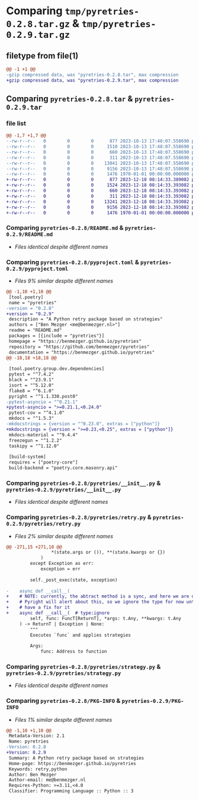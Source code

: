 # Comparing `tmp/pyretries-0.2.8.tar.gz` & `tmp/pyretries-0.2.9.tar.gz`

## filetype from file(1)

```diff
@@ -1 +1 @@
-gzip compressed data, was "pyretries-0.2.8.tar", max compression
+gzip compressed data, was "pyretries-0.2.9.tar", max compression
```

## Comparing `pyretries-0.2.8.tar` & `pyretries-0.2.9.tar`

### file list

```diff
@@ -1,7 +1,7 @@
--rw-r--r--   0        0        0      877 2023-10-13 17:48:07.558690 pyretries-0.2.8/README.md
--rw-r--r--   0        0        0     1510 2023-10-13 17:48:07.558690 pyretries-0.2.8/pyproject.toml
--rw-r--r--   0        0        0      660 2023-10-13 17:48:07.558690 pyretries-0.2.8/pyretries/__init__.py
--rw-r--r--   0        0        0      311 2023-10-13 17:48:07.558690 pyretries-0.2.8/pyretries/exceptions.py
--rw-r--r--   0        0        0    13041 2023-10-13 17:48:07.558690 pyretries-0.2.8/pyretries/retry.py
--rw-r--r--   0        0        0     9156 2023-10-13 17:48:07.558690 pyretries-0.2.8/pyretries/strategy.py
--rw-r--r--   0        0        0     1476 1970-01-01 00:00:00.000000 pyretries-0.2.8/PKG-INFO
+-rw-r--r--   0        0        0      877 2023-12-18 08:14:33.389082 pyretries-0.2.9/README.md
+-rw-r--r--   0        0        0     1524 2023-12-18 08:14:33.393082 pyretries-0.2.9/pyproject.toml
+-rw-r--r--   0        0        0      660 2023-12-18 08:14:33.393082 pyretries-0.2.9/pyretries/__init__.py
+-rw-r--r--   0        0        0      311 2023-12-18 08:14:33.393082 pyretries-0.2.9/pyretries/exceptions.py
+-rw-r--r--   0        0        0    13241 2023-12-18 08:14:33.393082 pyretries-0.2.9/pyretries/retry.py
+-rw-r--r--   0        0        0     9156 2023-12-18 08:14:33.393082 pyretries-0.2.9/pyretries/strategy.py
+-rw-r--r--   0        0        0     1476 1970-01-01 00:00:00.000000 pyretries-0.2.9/PKG-INFO
```

### Comparing `pyretries-0.2.8/README.md` & `pyretries-0.2.9/README.md`

 * *Files identical despite different names*

### Comparing `pyretries-0.2.8/pyproject.toml` & `pyretries-0.2.9/pyproject.toml`

 * *Files 9% similar despite different names*

```diff
@@ -1,10 +1,10 @@
 [tool.poetry]
 name = "pyretries"
-version = "0.2.8"
+version = "0.2.9"
 description = "A Python retry package based on strategies"
 authors = ["Ben Mezger <me@benmezger.nl>"]
 readme = "README.md"
 packages = [{include = "pyretries"}]
 homepage = "https://benmezger.github.io/pyretries"
 repository = "https://github.com/benmezger/pyretries"
 documentation = "https://benmezger.github.io/pyretries"
@@ -18,18 +18,18 @@
 
 [tool.poetry.group.dev.dependencies]
 pytest = "^7.4.2"
 black = "^23.9.1"
 isort = "^5.12.0"
 flake8 = "^6.1.0"
 pyright = "^1.1.330.post0"
-pytest-asyncio = "^0.21.1"
+pytest-asyncio = ">=0.21.1,<0.24.0"
 pytest-cov = "^4.1.0"
 mkdocs = "^1.5.3"
-mkdocstrings = {version = "^0.23.0", extras = ["python"]}
+mkdocstrings = {version = ">=0.23,<0.25", extras = ["python"]}
 mkdocs-material = "^9.4.4"
 freezegun = "^1.2.2"
 taskipy = "^1.12.0"
 
 [build-system]
 requires = ["poetry-core"]
 build-backend = "poetry.core.masonry.api"
```

### Comparing `pyretries-0.2.8/pyretries/__init__.py` & `pyretries-0.2.9/pyretries/__init__.py`

 * *Files identical despite different names*

### Comparing `pyretries-0.2.8/pyretries/retry.py` & `pyretries-0.2.9/pyretries/retry.py`

 * *Files 2% similar despite different names*

```diff
@@ -271,15 +271,18 @@
                 *(state.args or ()), **(state.kwargs or {})
             )
         except Exception as err:
             exception = err
 
         self._post_exec(state, exception)
 
-    async def __call__(
+    # NOTE: currently, the abtract method is a sync, and here we are defining async.
+    # Pyright will alert about this, so we ignore the type for now until we
+    # have a fix for it
+    async def __call__(  # type:ignore
         self, func: FuncT[ReturnT], *args: t.Any, **kwargs: t.Any
     ) -> ReturnT | Exception | None:
         """
         Executes `func` and applies strategies
 
         Args:
             func: Address to function
```

### Comparing `pyretries-0.2.8/pyretries/strategy.py` & `pyretries-0.2.9/pyretries/strategy.py`

 * *Files identical despite different names*

### Comparing `pyretries-0.2.8/PKG-INFO` & `pyretries-0.2.9/PKG-INFO`

 * *Files 1% similar despite different names*

```diff
@@ -1,10 +1,10 @@
 Metadata-Version: 2.1
 Name: pyretries
-Version: 0.2.8
+Version: 0.2.9
 Summary: A Python retry package based on strategies
 Home-page: https://benmezger.github.io/pyretries
 Keywords: retry,python
 Author: Ben Mezger
 Author-email: me@benmezger.nl
 Requires-Python: >=3.11,<4.0
 Classifier: Programming Language :: Python :: 3
```

